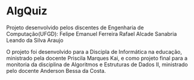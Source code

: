 # AlgQuiz

  Projeto desenvolvido pelos discentes de Engenharia de Computação(UFGD):
    Felipe Emanuel Ferreira
    Rafael Alcade Sanabria
    Leando da Silva Araujo

  O projeto foi desenvolvido para a Discipla de Informática na educação, ministrado pela docente Priscila Marques Kai,
  e como projeto final para a monitoria da disciplina de Algoritmos e Estruturas de Dados II, ministrado pelo docente
  Anderson Bessa da Costa.
    

